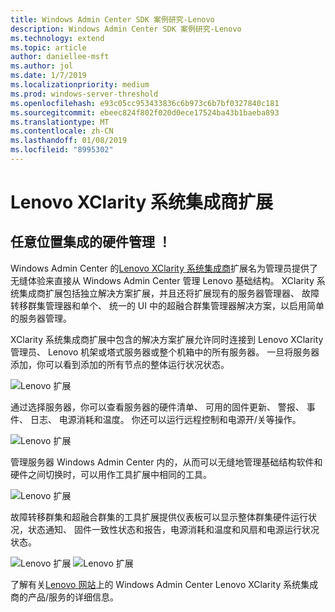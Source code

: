 ```yaml
---
title: Windows Admin Center SDK 案例研究-Lenovo
description: Windows Admin Center SDK 案例研究-Lenovo
ms.technology: extend
ms.topic: article
author: daniellee-msft
ms.author: jol
ms.date: 1/7/2019
ms.localizationpriority: medium
ms.prod: windows-server-threshold
ms.openlocfilehash: e93c05cc953433836c6b973c6b7bf0327840c181
ms.sourcegitcommit: ebeec824f802f020d0ece17524ba43b1baeba893
ms.translationtype: MT
ms.contentlocale: zh-CN
ms.lasthandoff: 01/08/2019
ms.locfileid: "8995302"
---
```

# Lenovo XClarity 系统集成商扩展

## 任意位置集成的硬件管理 ！

Windows Admin Center 的[Lenovo XClarity 系统集成商](https://www.lenovo.com/us/en/data-center/software/systems-management/XClarity-Integrator/p/WMD00000370)扩展名为管理员提供了无缝体验来直接从 Windows Admin Center 管理 Lenovo 基础结构。 XClarity 系统集成商扩展包括独立解决方案扩展，并且还将扩展现有的服务器管理器、 故障转移群集管理器和单个、 统一的 UI 中的超融合群集管理器解决方案，以启用简单的服务器管理。 

XClarity 系统集成商扩展中包含的解决方案扩展允许同时连接到 Lenovo XClarity 管理员、 Lenovo 机架或塔式服务器或整个机箱中的所有服务器。 一旦将服务器添加，你可以看到添加的所有节点的整体运行状况状态。

![Lenovo 扩展](../../media/extend-case-study-lenovo/lenovo-1.png)

通过选择服务器，你可以查看服务器的硬件清单、 可用的固件更新、 警报、 事件、 日志、 电源消耗和温度。 你还可以运行远程控制和电源开/关等操作。

![Lenovo 扩展](../../media/extend-case-study-lenovo/lenovo-2.png)

管理服务器 Windows Admin Center 内的，从而可以无缝地管理基础结构软件和硬件之间切换时，可以用作工具扩展中相同的工具。

![Lenovo 扩展](../../media/extend-case-study-lenovo/lenovo-3.png)

故障转移群集和超融合群集的工具扩展提供仪表板可以显示整体群集硬件运行状况，状态通知、 固件一致性状态和报告，电源消耗和温度和风扇和电源运行状况状态。

![Lenovo 扩展](../../media/extend-case-study-lenovo/lenovo-4.png)
![Lenovo 扩展](../../media/extend-case-study-lenovo/lenovo-5.png)

了解有关[Lenovo 网站](https://support.lenovo.com/us/en/solutions/ht507549)上的 Windows Admin Center Lenovo XClarity 系统集成商的产品/服务的详细信息。